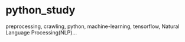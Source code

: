 # python_study
preprocessing, crawling, python, machine-learning, tensorflow, Natural Language Processing(NLP)... 
